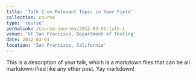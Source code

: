 ```yaml
---
title: 'Talk 1 on Relevant Topic in Your Field'
collection: course
type: 'course'
permalink: /course-journey/2012-03-01-talk-1
venue: 'UC San Francisco, Department of Testing'
date: 2012-03-01
location: 'San Francisco, California'
---
```


This is a description of your talk, which is a markdown files that can be all markdown-ified like any other post. Yay markdown!
